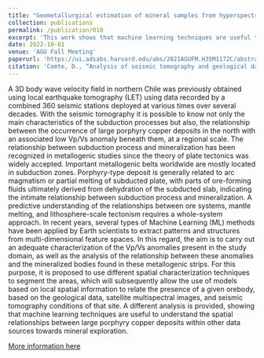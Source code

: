 ```yaml
---
title: "Geometallurgical estimation of mineral samples from hyperspectral images and topic modelling"
collection: publications
permalink: /publication/010
excerpt: 'This work shows that machine learning techniques are useful to understand the spatial relationships between large porphyry copper deposits within other data sources towards mineral exploration.'
date: 2022-10-01
venue: 'AGU Fall Meeting'
paperurl: 'https://ui.adsabs.harvard.edu/abs/2021AGUFM.H35M1172C/abstract'
citation: 'Comte, D., “Analysis of seismic tomography and geological data to identifying spatial relationships between large ore deposits in northern Chile using machine learning methods: Preliminary results”, vol. 2021, Art. no. H35M-1172, 2021.'
---
```


A 3D body wave velocity field in northern Chile was previously obtained using local earthquake tomography (LET) using data recorded by a combined 360 seismic stations deployed at various times over several decades. With the seismic tomography it is possible to know not only the main characteristics of the subduction processes but also, the relationship between the occurrence of large porphyry copper deposits in the north with an associated low Vp/Vs anomaly beneath them, at a regional scale. The relationship between subduction process and mineralization has been recognized in metallogenic studies since the theory of plate tectonics was widely accepted. Important metallogenic belts worldwide are mostly located in subduction zones. Porphyry-type deposit is generally related to arc magmatism or partial melting of subducted plate, with parts of ore-forming fluids ultimately derived from dehydration of the subducted slab, indicating the intimate relationship between subduction process and mineralization. A predictive understanding of the relationships between ore systems, mantle melting, and lithosphere-scale tectonism requires a whole-system approach. In recent years, several types of Machine Learning (ML) methods have been applied by Earth scientists to extract patterns and structures from multi-dimensional feature spaces. In this regard, the aim is to carry out an adequate characterization of the Vp/Vs anomalies present in the study domain, as well as the analysis of the relationship between these anomalies and the mineralized bodies found in these metallogenic strips. For this purpose, it is proposed to use different spatial characterization techniques to segment the areas, which will subsequently allow the use of models based on local spatial information to relate the presence of a given orebody, based on the geological data, satellite multispectral images, and seismic tomography conditions of that site. A different analysis is provided, showing that machine learning techniques are useful to understand the spatial relationships between large porphyry copper deposits within other data sources towards mineral exploration.

[More information here](https://ui.adsabs.harvard.edu/abs/2021AGUFM.H35M1172C/abstract)

